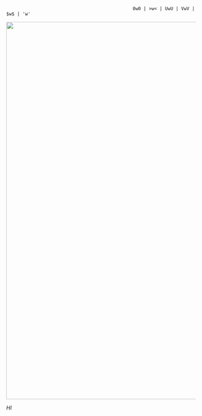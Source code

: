           
           
                                                   0w0 | >w< | UwU | VwV | $w$ | 'w'

   <p align="center"> 
   <img src="https://user-images.githubusercontent.com/66526583/139219867-1c998ae7-0b76-4f06-a73e-a9e38c48666e.png" width="1000" height="1000">
<p><i>HI</i></p>  
<p>
 

<!--
**pooh18528/pooh18528** is a ✨ _special_ ✨ repository because its `README.md` (this file) appears on your GitHub profile.


Here are some ideas to get you started:

- 🔭 I’m currently working on ...
- 🌱 I’m currently learning ...
- 👯 I’m looking to collaborate on ...
- 🤔 I’m looking for help with ...
- 💬 Ask me about ...
- 📫 How to reach me: ...
- 😄 Pronouns: ...
- ⚡ Fun fact: ...
-->
